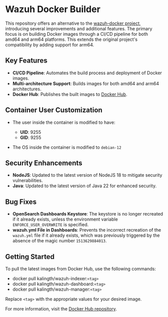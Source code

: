 # Wazuh Docker Builder

This repository offers an alternative to the [wazuh-docker project](https://github.com/wazuh/wazuh-docker), introducing several improvements and additional features. The primary focus is on building Docker images through a CI/CD pipeline for both amd64 and arm64 platforms. This extends the original project's compatibility by adding support for arm64.

## Key Features

- **CI/CD Pipeline**: Automates the build process and deployment of Docker images.
- **Multi-architecture Support**: Builds images for both amd64 and arm64 architectures.
- **Docker Hub**: Publishes the built images to [Docker Hub](https://hub.docker.com/u/kalingth).

## Container User Customization

- The user inside the container is modified to have:
  - **UID**: 9255
  - **GID**: 9255

- The OS inside the container is modified to `debian-12`

## Security Enhancements

- **NodeJS**: Updated to the latest version of NodeJS 18 to mitigate security vulnerabilities.
- **Java**: Updated to the latest version of Java 22 for enhanced security.

## Bug Fixes

- **OpenSearch Dashboards Keystore**: The keystore is no longer recreated if it already exists, unless the environment variable `ENFORCE_USER_OVERWRITE` is specified.
- **wazuh.yml File in Dashboards**: Prevents the incorrect recreation of the `wazuh.yml` file if it already exists, which was previously triggered by the absence of the magic number `1513629884013`.

## Getting Started

To pull the latest images from Docker Hub, use the following commands:
- docker pull kalingth/wazuh-indexer:`<tag>`
- docker pull kalingth/wazuh-dashboard:`<tag>`
- docker pull kalingth/wazuh-manager:`<tag>`

Replace `<tag>` with the appropriate values for your desired image.

For more information, visit the [Docker Hub repository](https://hub.docker.com/u/kalingth).
